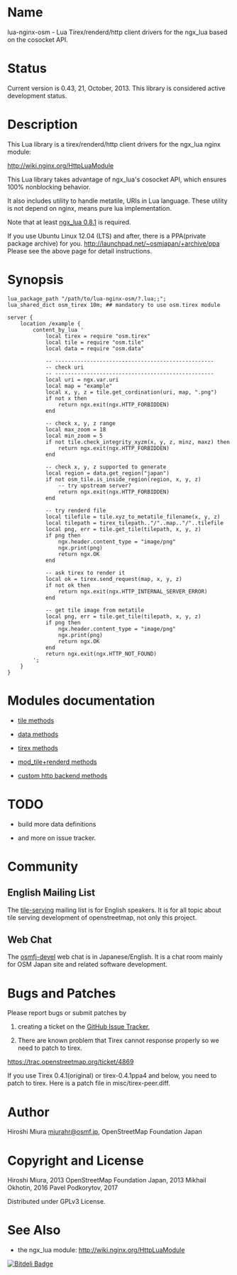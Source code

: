 Name
====

lua-nginx-osm - Lua Tirex/renderd/http client drivers for the ngx_lua based on the cosocket API.

Status
======

Current version is 0.43, 21, October, 2013.
This library is considered active development status.

Description
===========

This Lua library is a tirex/renderd/http client drivers for the ngx_lua nginx module:

http://wiki.nginx.org/HttpLuaModule

This Lua library takes advantage of ngx_lua's cosocket API, which ensures
100% nonblocking behavior.

It also includes utility to handle metatile, URIs in Lua language.
These utility is not depend on nginx, means pure lua implementation.

Note that at least [ngx_lua 0.8.1](https://github.com/chaoslawful/lua-nginx-module/tags) is required.

If you use Ubuntu Linux 12.04 (LTS) and after, there is a PPA(private package archive) for you.
http://launchpad.net/~osmjapan/+archive/ppa
Please see the above page for detail instructions.

Synopsis
========

    lua_package_path "/path/to/lua-nginx-osm/?.lua;;";
    lua_shared_dict osm_tirex 10m; ## mandatory to use osm.tirex module

    server {
        location /example {
            content_by_lua '
                local tirex = require "osm.tirex"
                local tile = require "osm.tile"
                local data = require "osm.data"

                -- --------------------------------------------------
                -- check uri
                -- --------------------------------------------------
                local uri = ngx.var.uri
                local map = "example"
                local x, y, z = tile.get_cordination(uri, map, ".png")
                if not x then
                    return ngx.exit(ngx.HTTP_FORBIDDEN)
                end

                -- check x, y, z range
                local max_zoom = 18
                local min_zoom = 5
                if not tile.check_integrity_xyzm(x, y, z, minz, maxz) then
                    return ngx.exit(ngx.HTTP_FORBIDDEN)
                end

                -- check x, y, z supported to generate
                local region = data.get_region("japan")
                if not osm_tile.is_inside_region(region, x, y, z)
                    -- try upstream server?
                    return ngx.exit(ngx.HTTP_FORBIDDEN)
                end

                -- try renderd file
                local tilefile = tile.xyz_to_metatile_filename(x, y, z)
                local tilepath = tirex_tilepath.."/"..map.."/"..tilefile
                local png, err = tile.get_tile(tilepath, x, y, z)
                if png then
                    ngx.header.content_type = "image/png"
                    ngx.print(png)
                    return ngx.OK
                end

                -- ask tirex to render it
                local ok = tirex.send_request(map, x, y, z)
                if not ok then
                    return ngx.exit(ngx.HTTP_INTERNAL_SERVER_ERROR)
                end

                -- get tile image from metatile
                local png, err = tile.get_tile(tilepath, x, y, z)
                if png then
                    ngx.header.content_type = "image/png"
                    ngx.print(png)
                    return ngx.OK
                end
                return ngx.exit(ngx.HTTP_NOT_FOUND)
            ';
        }
    }

Modules documentation
=====================

* [tile methods](doc/osm_tile.md)

* [data methods](doc/osm_data.md)

* [tirex methods](doc/osm_tirex.md)

* [mod_tile+renderd methods](doc/osm_renderd.md)

* [custom http backend methods](doc/osm_http.md)


TODO
====

* build more data definitions

* and more on issue tracker.


Community
=========

English Mailing List
--------------------

The [tile-serving](https://lists.openstreetmap.org/lists/tile-serving) mailing list is for English speakers.
It is for all topic about tile serving development of openstreetmap, not only this project.

Web Chat
--------------------

The [osmfj-devel](http://lingr.com/signup?letmein=osmfj_devel) web chat is in Japanese/English.
It is a chat room mainly for OSM Japan site and related software development.


Bugs and Patches
================

Please report bugs or submit patches by

1. creating a ticket on the [GitHub Issue Tracker](http://github.com/miurahr/lua-nginx-osm/issues),

1. There are known problem that Tirex cannot response properly so we need to patch to tirex.

  https://trac.openstreetmap.org/ticket/4869

  If you use Tirex 0.4.1(original)  or  tirex-0.4.1ppa4 and below, you need to patch to tirex.
  Here is a patch file in misc/tirex-peer.diff.

Author
======

Hiroshi Miura <miurahr@osmf.jp>, OpenStreetMap Foundation Japan

Copyright and License
=====================

Hiroshi Miura, 2013
OpenStreetMap Foundation Japan, 2013
Mikhail Okhotin, 2016
Pavel Podkorytov, 2017

Distributed under GPLv3 License.

See Also
========
* the ngx_lua module: http://wiki.nginx.org/HttpLuaModule




[![Bitdeli Badge](https://d2weczhvl823v0.cloudfront.net/miurahr/lua-nginx-osm/trend.png)](https://bitdeli.com/free "Bitdeli Badge")
